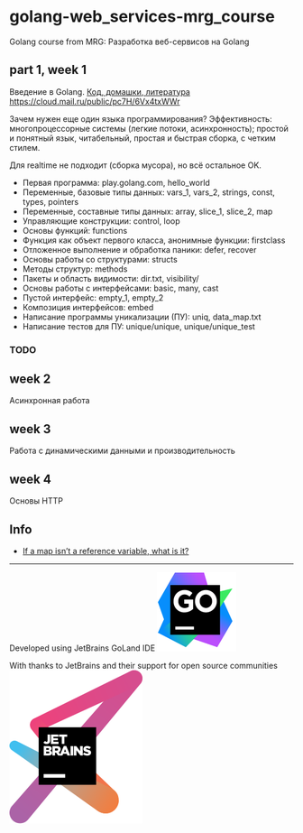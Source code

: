 # golang-web_services-mrg_course
Golang course from MRG: Разработка веб-сервисов на Golang

## part 1, week 1
Введение в Golang.
[Код, домашки, литература](./week_01/materials.zip)
https://cloud.mail.ru/public/pc7H/6Vx4txWWr

Зачем нужен еще один языка программирования?
Эффективность:
многопроцессорные системы (легкие потоки, асинхронность);
простой и понятный язык, читабельный, простая и быстрая сборка, с четким стилем.

Для realtime не подходит (сборка мусора), но всё остальное OK.

- Первая программа: play.golang.com, hello_world
- Переменные, базовые типы данных: vars_1, vars_2, strings, const, types, pointers
- Переменные, составные типы данных: array, slice_1, slice_2, map
- Управляющие конструкции: control, loop
- Основы функций: functions
- Функция как объект первого класса, анонимные функции: firstclass
- Отложенное выполнение и обработка паники: defer, recover
- Основы работы со структурами: structs
- Методы структур: methods
- Пакеты и область видимости: dir.txt, visibility/
- Основы работы с интерфейсами: basic, many, cast
- Пустой интерфейс: empty_1, empty_2
- Композиция интерфейсов: embed
- Написание программы уникализации (ПУ): uniq, data_map.txt
- Написание тестов для ПУ: unique/unique, unique/unique_test

### TODO

## week 2
Асинхронная работа

## week 3
Работа с динамическими данными и производительность

## week 4
Основы HTTP

## Info
- [If a map isn’t a reference variable, what is it?](https://dave.cheney.net/2017/04/30/if-a-map-isnt-a-reference-variable-what-is-it)

---

Developed using JetBrains GoLand IDE
[![JetBrains GoLand](./icon-goland.svg)](https://jb.gg/OpenSource)

With thanks to JetBrains and their support for open source communities
[![JetBrains Open Source Support](./jetbrains-variant-3.svg)](https://jb.gg/OpenSource)
